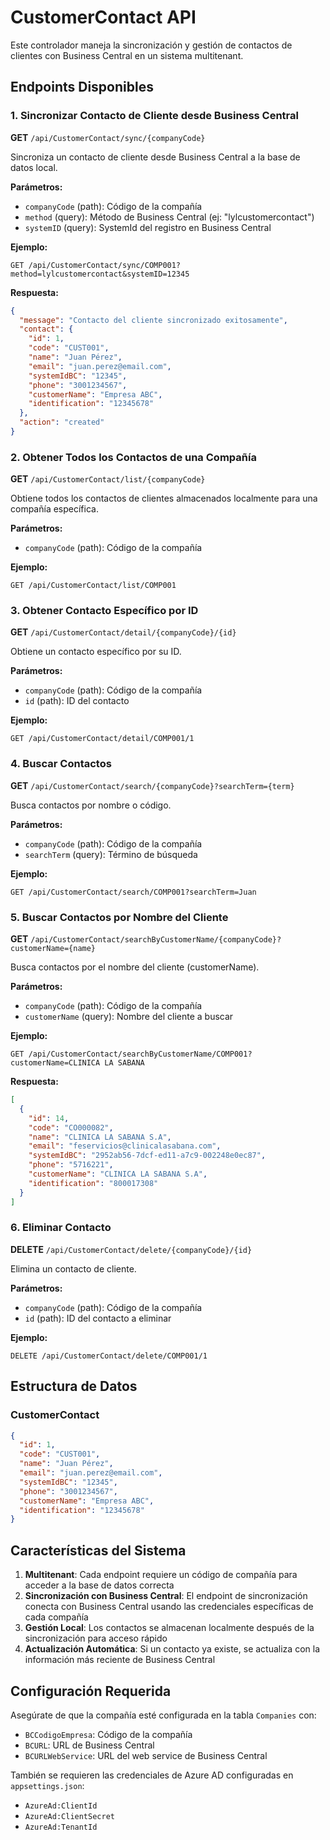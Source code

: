 # CustomerContact API

Este controlador maneja la sincronización y gestión de contactos de clientes con Business Central en un sistema multitenant.

## Endpoints Disponibles

### 1. Sincronizar Contacto de Cliente desde Business Central
**GET** `/api/CustomerContact/sync/{companyCode}`

Sincroniza un contacto de cliente desde Business Central a la base de datos local.

**Parámetros:**
- `companyCode` (path): Código de la compañía
- `method` (query): Método de Business Central (ej: "lylcustomercontact")
- `systemID` (query): SystemId del registro en Business Central

**Ejemplo:**
```
GET /api/CustomerContact/sync/COMP001?method=lylcustomercontact&systemID=12345
```

**Respuesta:**
```json
{
  "message": "Contacto del cliente sincronizado exitosamente",
  "contact": {
    "id": 1,
    "code": "CUST001",
    "name": "Juan Pérez",
    "email": "juan.perez@email.com",
    "systemIdBC": "12345",
    "phone": "3001234567",
    "customerName": "Empresa ABC",
    "identification": "12345678"
  },
  "action": "created"
}
```

### 2. Obtener Todos los Contactos de una Compañía
**GET** `/api/CustomerContact/list/{companyCode}`

Obtiene todos los contactos de clientes almacenados localmente para una compañía específica.

**Parámetros:**
- `companyCode` (path): Código de la compañía

**Ejemplo:**
```
GET /api/CustomerContact/list/COMP001
```

### 3. Obtener Contacto Específico por ID
**GET** `/api/CustomerContact/detail/{companyCode}/{id}`

Obtiene un contacto específico por su ID.

**Parámetros:**
- `companyCode` (path): Código de la compañía
- `id` (path): ID del contacto

**Ejemplo:**
```
GET /api/CustomerContact/detail/COMP001/1
```

### 4. Buscar Contactos
**GET** `/api/CustomerContact/search/{companyCode}?searchTerm={term}`

Busca contactos por nombre o código.

**Parámetros:**
- `companyCode` (path): Código de la compañía
- `searchTerm` (query): Término de búsqueda

**Ejemplo:**
```
GET /api/CustomerContact/search/COMP001?searchTerm=Juan
```

### 5. Buscar Contactos por Nombre del Cliente
**GET** `/api/CustomerContact/searchByCustomerName/{companyCode}?customerName={name}`

Busca contactos por el nombre del cliente (customerName).

**Parámetros:**
- `companyCode` (path): Código de la compañía
- `customerName` (query): Nombre del cliente a buscar

**Ejemplo:**
```
GET /api/CustomerContact/searchByCustomerName/COMP001?customerName=CLINICA LA SABANA
```

**Respuesta:**
```json
[
  {
    "id": 14,
    "code": "CO000082",
    "name": "CLINICA LA SABANA S.A",
    "email": "feservicios@clinicalasabana.com",
    "systemIdBC": "2952ab56-7dcf-ed11-a7c9-002248e0ec87",
    "phone": "5716221",
    "customerName": "CLINICA LA SABANA S.A",
    "identification": "800017308"
  }
]
```

### 6. Eliminar Contacto
**DELETE** `/api/CustomerContact/delete/{companyCode}/{id}`

Elimina un contacto de cliente.

**Parámetros:**
- `companyCode` (path): Código de la compañía
- `id` (path): ID del contacto a eliminar

**Ejemplo:**
```
DELETE /api/CustomerContact/delete/COMP001/1
```

## Estructura de Datos

### CustomerContact
```json
{
  "id": 1,
  "code": "CUST001",
  "name": "Juan Pérez",
  "email": "juan.perez@email.com",
  "systemIdBC": "12345",
  "phone": "3001234567",
  "customerName": "Empresa ABC",
  "identification": "12345678"
}
```

## Características del Sistema

1. **Multitenant**: Cada endpoint requiere un código de compañía para acceder a la base de datos correcta
2. **Sincronización con Business Central**: El endpoint de sincronización conecta con Business Central usando las credenciales específicas de cada compañía
3. **Gestión Local**: Los contactos se almacenan localmente después de la sincronización para acceso rápido
4. **Actualización Automática**: Si un contacto ya existe, se actualiza con la información más reciente de Business Central

## Configuración Requerida

Asegúrate de que la compañía esté configurada en la tabla `Companies` con:
- `BCCodigoEmpresa`: Código de la compañía
- `BCURL`: URL de Business Central
- `BCURLWebService`: URL del web service de Business Central

También se requieren las credenciales de Azure AD configuradas en `appsettings.json`:
- `AzureAd:ClientId`
- `AzureAd:ClientSecret`
- `AzureAd:TenantId` 